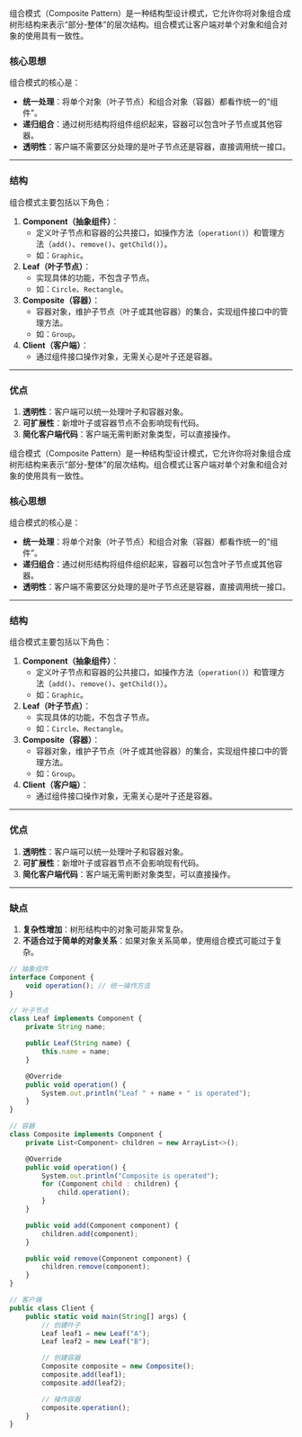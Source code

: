 组合模式（Composite Pattern）是一种结构型设计模式，它允许你将对象组合成树形结构来表示“部分-整体”的层次结构。组合模式让客户端对单个对象和组合对象的使用具有一致性。

### 核心思想

组合模式的核心是：

- **统一处理**：将单个对象（叶子节点）和组合对象（容器）都看作统一的“组件”。
- **递归组合**：通过树形结构将组件组织起来，容器可以包含叶子节点或其他容器。
- **透明性**：客户端不需要区分处理的是叶子节点还是容器，直接调用统一接口。

------

### 结构

组合模式主要包括以下角色：

1. **Component（抽象组件）**：
   - 定义叶子节点和容器的公共接口，如操作方法（`operation()`）和管理方法（`add()`、`remove()`、`getChild()`）。
   - 如：`Graphic`。
2. **Leaf（叶子节点）**：
   - 实现具体的功能，不包含子节点。
   - 如：`Circle`、`Rectangle`。
3. **Composite（容器）**：
   - 容器对象，维护子节点（叶子或其他容器）的集合，实现组件接口中的管理方法。
   - 如：`Group`。
4. **Client（客户端）**：
   - 通过组件接口操作对象，无需关心是叶子还是容器。

------

### 优点

1. **透明性**：客户端可以统一处理叶子和容器对象。
2. **可扩展性**：新增叶子或容器节点不会影响现有代码。
3. **简化客户端代码**：客户端无需判断对象类型，可以直接操作。

组合模式（Composite Pattern）是一种结构型设计模式，它允许你将对象组合成树形结构来表示“部分-整体”的层次结构。组合模式让客户端对单个对象和组合对象的使用具有一致性。

### 核心思想

组合模式的核心是：

- **统一处理**：将单个对象（叶子节点）和组合对象（容器）都看作统一的“组件”。
- **递归组合**：通过树形结构将组件组织起来，容器可以包含叶子节点或其他容器。
- **透明性**：客户端不需要区分处理的是叶子节点还是容器，直接调用统一接口。

------

### 结构

组合模式主要包括以下角色：

1. **Component（抽象组件）**：
   - 定义叶子节点和容器的公共接口，如操作方法（`operation()`）和管理方法（`add()`、`remove()`、`getChild()`）。
   - 如：`Graphic`。
2. **Leaf（叶子节点）**：
   - 实现具体的功能，不包含子节点。
   - 如：`Circle`、`Rectangle`。
3. **Composite（容器）**：
   - 容器对象，维护子节点（叶子或其他容器）的集合，实现组件接口中的管理方法。
   - 如：`Group`。
4. **Client（客户端）**：
   - 通过组件接口操作对象，无需关心是叶子还是容器。

------

### 优点

1. **透明性**：客户端可以统一处理叶子和容器对象。
2. **可扩展性**：新增叶子或容器节点不会影响现有代码。
3. **简化客户端代码**：客户端无需判断对象类型，可以直接操作。

------

### 缺点

1. **复杂性增加**：树形结构中的对象可能非常复杂。
2. **不适合过于简单的对象关系**：如果对象关系简单，使用组合模式可能过于复杂。

```js
// 抽象组件
interface Component {
    void operation(); // 统一操作方法
}

// 叶子节点
class Leaf implements Component {
    private String name;

    public Leaf(String name) {
        this.name = name;
    }

    @Override
    public void operation() {
        System.out.println("Leaf " + name + " is operated");
    }
}

// 容器
class Composite implements Component {
    private List<Component> children = new ArrayList<>();

    @Override
    public void operation() {
        System.out.println("Composite is operated");
        for (Component child : children) {
            child.operation();
        }
    }

    public void add(Component component) {
        children.add(component);
    }

    public void remove(Component component) {
        children.remove(component);
    }
}

// 客户端
public class Client {
    public static void main(String[] args) {
        // 创建叶子
        Leaf leaf1 = new Leaf("A");
        Leaf leaf2 = new Leaf("B");

        // 创建容器
        Composite composite = new Composite();
        composite.add(leaf1);
        composite.add(leaf2);

        // 操作容器
        composite.operation();
    }
}
```

